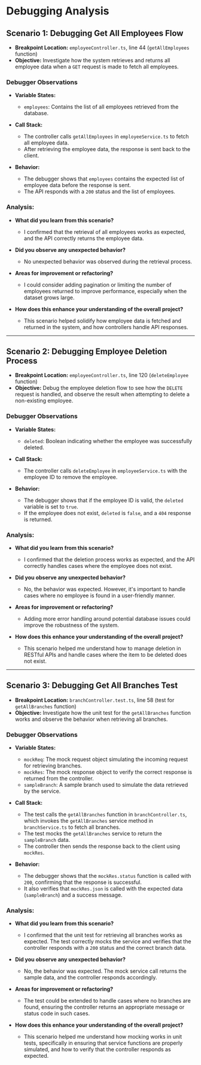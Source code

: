 # Debugging Analysis

## Scenario 1: **Debugging Get All Employees Flow**

- **Breakpoint Location:** `employeeController.ts`, line 44 (`getAllEmployees` function)
- **Objective:** Investigate how the system retrieves and returns all employee data when a `GET` request is made to fetch all employees.

### Debugger Observations

- **Variable States:**
  - `employees`: Contains the list of all employees retrieved from the database.
  
- **Call Stack:**
  - The controller calls `getAllEmployees` in `employeeService.ts` to fetch all employee data.
  - After retrieving the employee data, the response is sent back to the client.
  
- **Behavior:**
  - The debugger shows that `employees` contains the expected list of employee data before the response is sent.
  - The API responds with a `200` status and the list of employees.

### Analysis:
- **What did you learn from this scenario?**
  - I confirmed that the retrieval of all employees works as expected, and the API correctly returns the employee data.

- **Did you observe any unexpected behavior?**
  - No unexpected behavior was observed during the retrieval process.

- **Areas for improvement or refactoring?**
  - I could consider adding pagination or limiting the number of employees returned to improve performance, especially when the dataset grows large.

- **How does this enhance your understanding of the overall project?**
  - This scenario helped solidify how employee data is fetched and returned in the system, and how controllers handle API responses.

---

## Scenario 2: **Debugging Employee Deletion Process**

- **Breakpoint Location:** `employeeController.ts`, line 120 (`deleteEmployee` function)
- **Objective:** Debug the employee deletion flow to see how the `DELETE` request is handled, and observe the result when attempting to delete a non-existing employee.

### Debugger Observations

- **Variable States:**
  - `deleted`: Boolean indicating whether the employee was successfully deleted.
  
- **Call Stack:**
  - The controller calls `deleteEmployee` in `employeeService.ts` with the employee ID to remove the employee.
  
- **Behavior:**
  - The debugger shows that if the employee ID is valid, the `deleted` variable is set to `true`.
  - If the employee does not exist, `deleted` is `false`, and a `404` response is returned.
  
### Analysis:
- **What did you learn from this scenario?**
  - I confirmed that the deletion process works as expected, and the API correctly handles cases where the employee does not exist.

- **Did you observe any unexpected behavior?**
  - No, the behavior was expected. However, it's important to handle cases where no employee is found in a user-friendly manner.

- **Areas for improvement or refactoring?**
  - Adding more error handling around potential database issues could improve the robustness of the system.

- **How does this enhance your understanding of the overall project?**
  - This scenario helped me understand how to manage deletion in RESTful APIs and handle cases where the item to be deleted does not exist.
---

## Scenario 3: **Debugging Get All Branches Test**

- **Breakpoint Location:** `branchController.test.ts`, line 58 (test for `getAllBranches` function)
- **Objective:** Investigate how the unit test for the `getAllBranches` function works and observe the behavior when retrieving all branches.

### Debugger Observations

- **Variable States:**
  - `mockReq`: The mock request object simulating the incoming request for retrieving branches.
  - `mockRes`: The mock response object to verify the correct response is returned from the controller.
  - `sampleBranch`: A sample branch used to simulate the data retrieved by the service.
  
- **Call Stack:**
  - The test calls the `getAllBranches` function in `branchController.ts`, which invokes the `getAllBranches` service method in `branchService.ts` to fetch all branches.
  - The test mocks the `getAllBranches` service to return the `sampleBranch` data.
  - The controller then sends the response back to the client using `mockRes`.

- **Behavior:**
  - The debugger shows that the `mockRes.status` function is called with `200`, confirming that the response is successful.
  - It also verifies that `mockRes.json` is called with the expected data (`sampleBranch`) and a success message.

### Analysis:
- **What did you learn from this scenario?**
  - I confirmed that the unit test for retrieving all branches works as expected. The test correctly mocks the service and verifies that the controller responds with a `200` status and the correct branch data.

- **Did you observe any unexpected behavior?**
  - No, the behavior was expected. The mock service call returns the sample data, and the controller responds accordingly.

- **Areas for improvement or refactoring?**
  - The test could be extended to handle cases where no branches are found, ensuring the controller returns an appropriate message or status code in such cases.

- **How does this enhance your understanding of the overall project?**
  - This scenario helped me understand how mocking works in unit tests, specifically in ensuring that service functions are properly simulated, and how to verify that the controller responds as expected.
